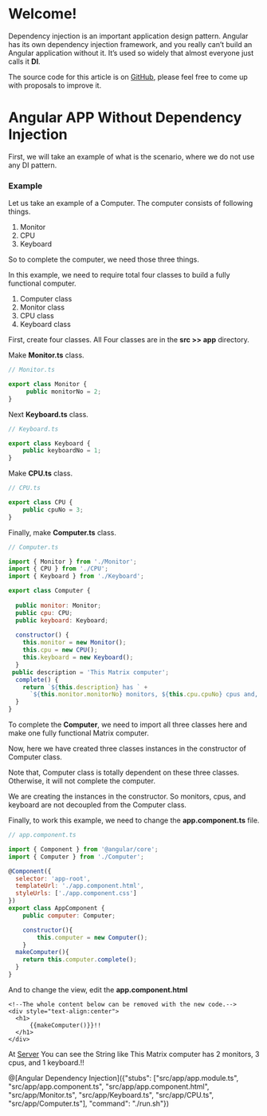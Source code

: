 # Welcome!

Dependency injection is an important application design pattern. Angular has its own dependency injection framework, and you really can’t build an Angular application without it. It’s used so widely that almost everyone just calls it <b>DI</b>.

The source code for this article is on [GitHub](https://github.com/KrunalLathiya/playground-WaGNxCvz), please feel free to come up with proposals to improve it.

# Angular APP Without Dependency Injection
First, we will take an example of what is the scenario, where we do not use any DI pattern.

### Example
Let us take an example of a Computer. The computer consists of following things.

1. Monitor
2. CPU
3. Keyboard

So to complete the computer, we need those three things.

In this example, we need to require total four classes to build a fully functional computer.

1. Computer class
2. Monitor class
3. CPU class
4. Keyboard class

First, create four classes. All Four classes are in the <b>src  >>  app</b> directory.

Make <b>Monitor.ts</b> class.

```javascript
// Monitor.ts

export class Monitor {
     public monitorNo = 2;
}
```
Next <b>Keyboard.ts</b> class.
```javascript
// Keyboard.ts

export class Keyboard {
    public keyboardNo = 1;
}
```
Make <b>CPU.ts</b> class.
```javascript
// CPU.ts

export class CPU {
    public cpuNo = 3;
}
```
Finally, make <b>Computer.ts</b> class.
```javascript
// Computer.ts

import { Monitor } from './Monitor';
import { CPU } from './CPU';
import { Keyboard } from './Keyboard';

export class Computer {
 
  public monitor: Monitor;
  public cpu: CPU;
  public keyboard: Keyboard;
 
  constructor() {
    this.monitor = new Monitor();
    this.cpu = new CPU();
    this.keyboard = new Keyboard();
  }
 public description = 'This Matrix computer';
  complete() {
    return `${this.description} has ` +
      `${this.monitor.monitorNo} monitors, ${this.cpu.cpuNo} cpus and, ${this.keyboard.keyboardNo} keyboard.`;
  }
}
```
To complete the <b>Computer</b>, we need to import all three classes here and make one fully functional Matrix computer.

Now, here we have created three classes instances in the constructor of Computer class.

Note that, Computer class is totally dependent on these three classes. Otherwise, it will not complete the computer.

We are creating the instances in the constructor. So monitors, cpus, and keyboard are not decoupled from the Computer class.

Finally, to work this example, we need to change the <b>app.component.ts</b> file.
```javascript
// app.component.ts

import { Component } from '@angular/core';
import { Computer } from './Computer';

@Component({
  selector: 'app-root',
  templateUrl: './app.component.html',
  styleUrls: ['./app.component.css']
})
export class AppComponent {
    public computer: Computer;

    constructor(){
        this.computer = new Computer();
    }
  makeComputer(){
  	return this.computer.complete();
  }
}
```
And to change the view, edit the <b>app.component.html</b>
```
<!--The whole content below can be removed with the new code.-->
<div style="text-align:center">
  <h1>
      {{makeComputer()}}!!
  </h1>
</div>
```
At [Server](http://localhost:4200/)
You can see the String like This Matrix computer has 2 monitors, 3 cpus, and 1 keyboard.!!

@[Angular Dependency Injection]({"stubs": ["src/app/app.module.ts", "src/app/app.component.ts", "src/app/app.component.html", "src/app/Monitor.ts", "src/app/Keyboard.ts", "src/app/CPU.ts", "src/app/Computer.ts"], "command": "./run.sh"})